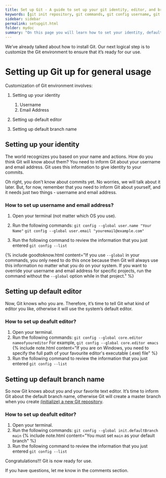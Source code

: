 ```yaml
---
title: Set up Git - A guide to set up your git identity, editor, and branch
keywords: [git init repository, git commands, git config username, git email email address, git default branch, select a branch]
sidebar: sidebar
permalink: setupgit.html
folder: mydoc
summary: "On this page you will learn how to set your identity, default editor, and branch."
---
```


We’ve already talked about how to install Git. Our next logical step is to customize the Git environment to ensure that it’s ready for our use.

# Setting up Git up for general usage

Customization of Git environment involves:
1. Setting up your identity
   1. Username
   2. Email Address

2. Setting up default editor
3. Setting up default branch name

## Setting up your identity
The world recognizes you based on your name and actions. How do you think Git will know about them? You need to inform Git about your username and email address. Git uses this information to give identity to your commits.

Oh right, you don’t know about commits yet. No worries, we will talk about it later. But, for now, remember that you need to inform Git about yourself, and it needs just two things - username and email address.

### How to set up username and email address?

1. Open your terminal (not matter which OS you use).
2. Run the following commands:
   `git config --global user.name "Your Name"`
   `git config --global user.email "youremail@example.com"`

3. Run the following command to review the information that you just entered
   `git config --list`

{% include goodtoknow.html content="If you use  `--global` in your commands, you only need to do this once because then Git will always use this information no matter what you do on your system. If you want to override your username and email address for specific projects, run the command without the `--global` option while in that project." %}

## Setting up default editor
Now, Git knows who you are. Therefore, it’s time to tell Git what kind of editor you like, otherwise it will use the system’s default editor.

### How to set up deafult editor?
1. Open your terminal.
2. Run the following commands:
   `git config --global core.editor nameofyoureditor`
   For example, `git config --global core.editor emacs`
    {% include note.html content="If you are on Windows, you need to specify the full path of your favourite editor's executable (.exe) file" %}
3. Run the following command to review the information that you just entered
   `git config --list`

## Setting up default branch name
So now Git knows about you and your favorite text editor. It’s time to inform Git about the default branch name, otherwise Git will create a master branch when you create [(initialize) a new Git repository](firstcommand.md).

### How to set up deafult editor?
1. Open your terminal.
2. Run the following commands:
   `git config --global init.defaultBranch main`
    {% include note.html content="You must set `main` as your default branch" %}
3. Run the following command to review the information that you just entered
   `git config --list`

Congratulations!!!
Git is now ready for use.

If you have questions, let me know in the comments section.